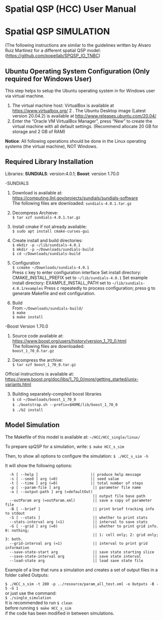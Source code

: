 # Spatial QSP (HCC) User Manual

# Spatial QSP SIMULATION

(The following instructions are similar to the guidelines written by Alvaro Ruiz Martinez for a different spatial QSP model: (https://github.com/popellab/SPQSP_IO_TNBC)

## Ubuntu Operating System Configuration (Only required for Windows User)

This step helps to setup the Ubuntu operating system in for Windows user via virtual machine.
1. The virtual machine host: VirtualBox is available at https://www.virtualbox.org/
2 . The Ubuntu Desktop image (Latest version 20.04.2) is available at   http://www.releases.ubuntu.com/20.04/
3. Enter the “Oracle VM VirtualBox Manager”, press “New” to create the virtual machine with all default settings. (Recommend allocate 20 GB for storage and 2 GB of RAM)

**Notice**: All following operations should be done in the Linux operating systems (the virtual machine), NOT Windows.

## Required Library Installation
Libraries: **SUNDIALS**: version:4.0.1; **Boost**: version 1.70.0

-SUNDIALS <br />
1. Download is available at: https://computing.llnl.gov/projects/sundials/sundials-software <br />
The following files are downloaded: 
 `sundials-4.0.1.tar.gz`

2. Decompress Archieve: <br />
`$ tar xzf sundials-4.0.1.tar.gz`

3. Install cmake if not already available: <br />
`$ sudo apt install cmake-curses-gui`

4.	Create install and build directories: <br />
`$ mkdir -p ~/lib/sundials-4.0.1` <br />
`$ mkdir -p ~/Downloads/sundials-build` <br />
`$ cd ~/Downloads/sundials-build` <br />

5. Configuration <br />
`$ ccmake ~/Downloads/sundials-4.0.1` <br />
Press c key to enter configuration interface
Set install directory: CMAKE_INSTALL_PREFIX set to `~/lib/sundials-4.0.1`
Set example install directory: EXAMPLE_INSTALL_PATH set to `~/lib/sundials-4.0.1/examples`
Press c repeatedly to process configuration; press g to generate Makefile and exit configuration.
6. Build <br />
From `~/Downloads/sundials-build/` <br />
`$ make` <br />
`$ make install`

-Boost Version 1.70.0 <br />

1. Source code available at: https://www.boost.org/users/history/version_1_70_0.html <br />
The following files are downloaded: <br />
`boost_1_70_0.tar.gz`

2.	Decompress the archive: <br />
`$ tar xzf boost_1_70_0.tar.gz` <br />

Official instructions is available at:
https://www.boost.org/doc/libs/1_70_0/more/getting_started/unix-variants.html

3. Building separately-compiled boost libraries <br />
`$ cd ~/Downloads/boost_1_70_0` <br />
`$ ./bootstrap.sh --prefix=$HOME/lib/boost_1_70_0` <br />
`$ ./b2 install` <br />

## Model Simulation 
The Makefile of this model is available at: `~/HCC/HCC_single/linux/` <br />

To prepare spQSP for a simulation, write:
`$ make HCC_s_sim` <br />

Then, to show all options to configure the simulation:
`$ ./HCC_s_sim -h` <br />

It will show the following options:

`  -h [ --help ]                        || produce help message` <br />
`  -s [ --seed ] arg (=0)               || seed value` <br />
`  -t [ --time ] arg (=0)               || total number of steps` <br />
`  -p [ --param-file ] arg               || parameter file name` <br />
`  -o [ --output-path ] arg (=defaultOut)` <br />
`                                        || output file base path` <br />
`  --outParam arg (=outParam.xml)        || save a copy of parameter file` <br />
`  -B [ --brief ]                        || print brief tracking info to stdout` <br />
`  -S [ --stats ]                        || whether to print stats` <br />
`  --stats-interval arg (=1)             || interval to save stats` <br />
`  -G [ --grid ] arg (=0)                || whether to print grid info. 0: nothing;` <br />
`                                        || 1: cell only; 2: grid only; 3: both.` <br />
`  --grid-interval arg (=1)              || interval to print grid information` <br />
`  --save-state-start arg                || save state starting slice` <br />
`  --save-state-interval arg             || save state interval` <br />
`  --load-state arg                      || load save state file` <br />

Example of a line that runs a simulation and creates a set of output files in a folder called Outputs:

`$ ./HCC_s_sim -t 280 -p ../resource/param_all_test.xml -o Outputs -B -S -G 1` <br />
or just use the command: <br />
`$ ./single_simulation` <br />
It is recommended to run `$ clean` <br /> before running `$ make HCC_s_sim` <br /> if the code has been modified in between simulations.
